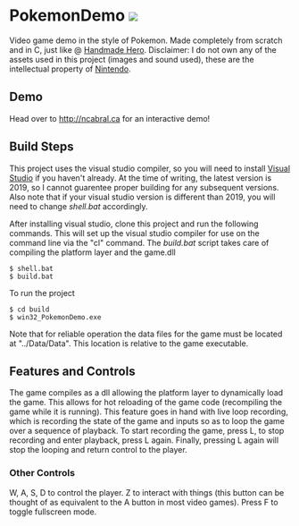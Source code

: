# PokemonDemo <img src="https://emojis.slackmojis.com/emojis/images/1479080836/1363/eevee.gif?1479080836" />
Video game demo in the style of Pokemon. Made completely from scratch and in C, just like @ <a href="https://handmadehero.org/">Handmade Hero</a>. Disclaimer: I do not own any of the assets used in this project (images and sound used), these are the intellectual property of <a href="https://www.nintendo.com/">Nintendo</a>.

## Demo
Head over to http://ncabral.ca for an interactive demo!

## Build Steps
This project uses the visual studio compiler, so you will need to install <a href="https://visualstudio.microsoft.com/vs/">Visual Studio</a> if you haven't already. At the time of writing, the latest version is 2019, so I cannot guarentee proper building for any subsequent versions. Also note that if your visual studio version is different than 2019, you will need to change *shell.bat* accordingly.   

After installing visual studio, clone this project and run the following commands. This will set up the visual studio compiler for use on the command line via the "cl" command. The *build.bat* script takes care of compiling the platform layer and the game.dll
```
$ shell.bat
$ build.bat
```
To run the project
```
$ cd build
$ win32_PokemonDemo.exe
```
Note that for reliable operation the data files for the game must be located at "../Data/Data". This location is relative to the game executable. 

## Features and Controls
The game compiles as a dll allowing the platform layer to dynamically load the game. This allows for hot reloading of the game code (recompiling the game while it is running). This feature goes in hand with live loop recording, which is recording the state of the game and inputs so as to loop the game over a sequence of playback. To start recording the game, press L, to stop recording and enter playback, press L again. Finally, pressing L again will stop the looping and return control to the player.

### Other Controls
W, A, S, D to control the player. Z to interact with things (this button can be thought of as equivalent to the A button in most video games). Press F to toggle fullscreen mode.  
